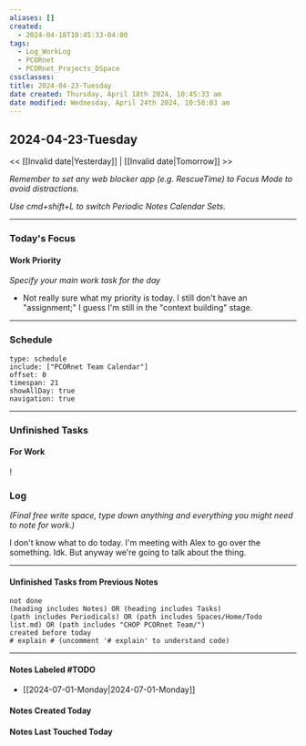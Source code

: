 ```yaml
---
aliases: []
created:
  - 2024-04-18T10:45:33-04:00
tags:
  - Log_WorkLog
  - PCORnet
  - PCORnet_Projects_DSpace
cssclasses: 
title: 2024-04-23-Tuesday
date created: Thursday, April 18th 2024, 10:45:33 am
date modified: Wednesday, April 24th 2024, 10:58:03 am
---
```


## 2024-04-23-Tuesday

<< [[Invalid date|Yesterday]] | [[Invalid date|Tomorrow]] >>

_Remember to set any web blocker app (e.g. RescueTime) to Focus Mode to avoid distractions._

_Use cmd+shift+L to switch Periodic Notes Calendar Sets._

---

### Today's Focus

#### Work Priority

_Specify your main work task for the day_

- Not really sure what my priority is today. I still don't have an "assignment;" I guess I'm still in the "context building" stage.

---

### Schedule

```gEvent
type: schedule
include: ["PCORnet Team Calendar"]
offset: 0
timespan: 21
showAllDay: true
navigation: true
```

---

### Unfinished Tasks

#### For Work

!

### Log

_(Final free write space, type down anything and everything you might need to note for work.)_

I don't know what to do today. I'm meeting with Alex to go over the something. Idk. But anyway we're going to talk about the thing.

---

#### Unfinished Tasks from Previous Notes

```tasks
not done
(heading includes Notes) OR (heading includes Tasks)
(path includes Periodicals) OR (path includes Spaces/Home/Todo list.md) OR (path includes "CHOP PCORnet Team/")
created before today
# explain # (uncomment '# explain' to understand code)
```

---

#### Notes Labeled \#TODO

- [[2024-07-01-Monday|2024-07-01-Monday]]


#### Notes Created Today



#### Notes Last Touched Today


